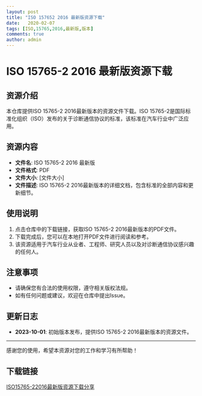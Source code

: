 ```yaml
---
layout: post
title: "ISO 157652 2016 最新版资源下载"
date:   2020-02-07
tags: [ISO,15765,2016,最新版,版本]
comments: true
author: admin
---
```

# ISO 15765-2 2016 最新版资源下载

## 资源介绍

本仓库提供ISO 15765-2 2016最新版本的资源文件下载。ISO 15765-2是国际标准化组织（ISO）发布的关于诊断通信协议的标准，该标准在汽车行业中广泛应用。

## 资源内容

- **文件名**: ISO 15765-2 2016 最新版
- **文件格式**: PDF
- **文件大小**: [文件大小]
- **文件描述**: ISO 15765-2 2016最新版本的详细文档，包含标准的全部内容和更新细节。

## 使用说明

1. 点击仓库中的下载链接，获取ISO 15765-2 2016最新版本的PDF文件。
2. 下载完成后，您可以在本地打开PDF文件进行阅读和参考。
3. 该资源适用于汽车行业从业者、工程师、研究人员以及对诊断通信协议感兴趣的任何人。

## 注意事项

- 请确保您有合法的使用权限，遵守相关版权法规。
- 如有任何问题或建议，欢迎在仓库中提出Issue。

## 更新日志

- **2023-10-01**: 初始版本发布，提供ISO 15765-2 2016最新版本的资源文件。

---

感谢您的使用，希望本资源对您的工作和学习有所帮助！

## 下载链接

[ISO15765-22016最新版资源下载分享](https://pan.quark.cn/s/7a3de854f9c3)